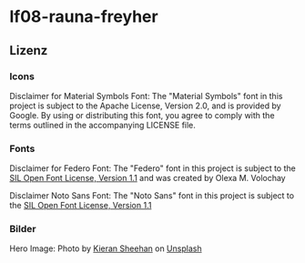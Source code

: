 # lf08-rauna-freyher

## Lizenz

### Icons
Disclaimer for Material Symbols Font: The "Material Symbols" font in this project is subject to the Apache License, Version 2.0, and is provided by Google. By using or distributing this font, you agree to comply with the terms outlined in the accompanying LICENSE file.

### Fonts
Disclaimer for Federo Font: The "Federo" font in this project is subject to the [SIL Open Font License, Version 1.1]( https://openfontlicense.org) and was created by Olexa M. Volochay

Disclaimer Noto Sans Font: The "Noto Sans" font in this project is subject to the [SIL Open Font License, Version 1.1]( https://openfontlicense.org)

### Bilder 

Hero Image: Photo by <a href="https://unsplash.com/@ksheehan77?utm_content=creditCopyText&utm_medium=referral&utm_source=unsplash">Kieran Sheehan</a> on <a href="https://unsplash.com/photos/green-leafed-trees-during-daytime-qu2nE8R48Kw?utm_content=creditCopyText&utm_medium=referral&utm_source=unsplash">Unsplash</a>
  